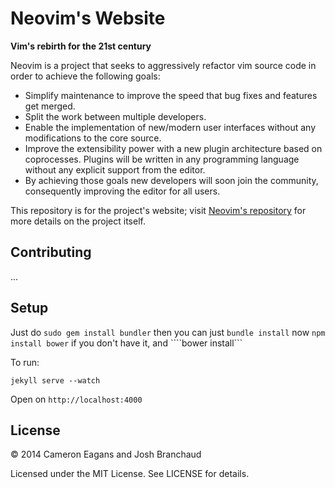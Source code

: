 # Neovim's Website

**Vim's rebirth for the 21st century**

Neovim is a project that seeks to aggressively refactor vim source code in
order to achieve the following goals:

* Simplify maintenance to improve the speed that bug fixes and features get
merged.
* Split the work between multiple developers.
* Enable the implementation of new/modern user interfaces without any
modifications to the core source.
* Improve the extensibility power with a new plugin architecture based on
coprocesses. Plugins will be written in any programming language without any
explicit support from the editor.
* By achieving those goals new developers will soon join the community,
consequently improving the editor for all users.

This repository is for the project's website; visit
[Neovim's repository](https://github.com/neovim/neovim) for more details on
the project itself.

## Contributing
...

## Setup
Just do 
````sudo gem install bundler````
then you can just
````bundle install````
now 
````npm install bower````
if you don't have it, and
````bower install```


To run:
````
jekyll serve --watch
````
Open on `http://localhost:4000`

## License

&copy; 2014 Cameron Eagans and Josh Branchaud

Licensed under the MIT License. See LICENSE for details.
